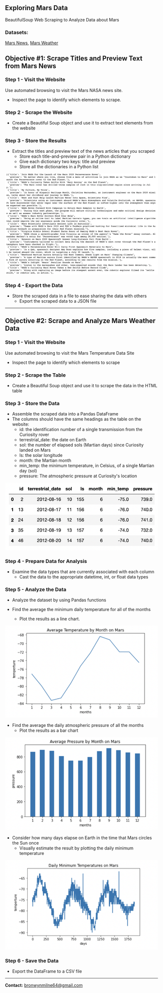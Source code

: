 ## Exploring Mars Data 

BeautifulSoup Web Scraping to Analyze Data about Mars

### Datasets:

 [Mars News](https://redplanetscience.com//), [Mars Weather](https://data-class-mars-challenge.s3.amazonaws.com/Mars/index.html)

## Objective #1: Scrape Titles and Preview Text from Mars News

### Step 1 - Visit the Website

Use automated browsing to visit the Mars NASA news site. 

* Inspect the page to identify which elements to scrape.

### Step 2 - Scrape the Website 

* Create a Beautiful Soup object and use it to extract text elements from the website

### Step 3 - Store the Results

* Extract the titles and preview text of the news articles that you scraped
    * Store each title-and-preview pair in a Python dictionary
    * Give each dictionary two keys: title and preview
    * Store all the dictionaries in a Python list

![](images/dictionaries.png)

### Step 4 - Export the Data

* Store the scraped data in a file to ease sharing the data with others
    * Export the scraped data to a JSON file 

---------------------------------------------------

## Objective #2: Scrape and Analyze Mars Weather Data

### Step 1 - Visit the Website

Use automated browsing to visit the Mars Temperature Data Site

* Inspect the page to identify which elements to scrape

### Step 2 - Scrape the Table 

* Create a Beautiful Soup object and use it to scrape the data in the HTML table

### Step 3 - Store the Data

* Assemble the scraped data into a Pandas DataFrame
* The columns should have the same headings as the table on the website:
    * id: the identification number of a single transmission from the Curiosity rover
    * terrestrial_date: the date on Earth
    * sol: the number of elapsed sols (Martian days) since Curiosity landed on Mars
    * ls: the solar longitude
    * month: the Martian month
    * min_temp: the minimum temperature, in Celsius, of a single Martian day (sol)
    * pressure: The atmospheric pressure at Curiosity's location

![](images/df.png)

### Step 4 - Prepare Data for Analysis

* Examine the data types that are currently associated with each column
    * Cast the data to the appropriate datetime, int, or float data types
    
### Step 5 - Analyze the Data
    
* Analyze the dataset by using Pandas functions

* Find the average the minimum daily temperature for all of the months
    * Plot the results as a line chart.
    
![](images/line.png)

* Find the average the daily atmospheric pressure of all the months
    * Plot the results as a bar chart
    
![](images/bar.png)

* Consider how many days elapse on Earth in the time that Mars circles the Sun once
    * Visually estimate the result by plotting the daily minimum temperature

![](images/days.png)

### Step 6 - Save the Data

* Export the DataFrame to a CSV file

---------------------------------------------------

<b>Contact:</b> bronwynmilne64@gmail.com
